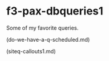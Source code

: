 # f3-pax-dbqueries1
Some of my favorite queries.

(do-we-have-a-q-scheduled.md)

(siteq-callouts1.md)
